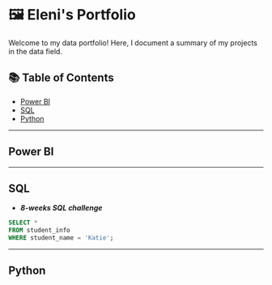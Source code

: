 # 🖼 Eleni's Portfolio 

Welcome to my data portfolio! Here, I document a summary of my projects in the data field.

## 📚 Table of Contents
- [Power BI](#power-bi)
- [SQL](#sql)
- [Python](#python)
---

## Power BI
---
## SQL
- **_8-weeks SQL challenge_**

```sql
SELECT *
FROM student_info
WHERE student_name = 'Katie';
```
---
## Python
